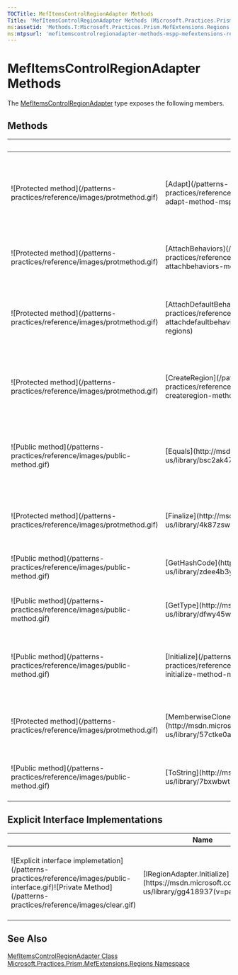 ```yaml
---
TOCTitle: MefItemsControlRegionAdapter Methods
Title: 'MefItemsControlRegionAdapter Methods (Microsoft.Practices.Prism.MefExtensions.Regions)'
ms:assetid: 'Methods.T:Microsoft.Practices.Prism.MefExtensions.Regions.MefItemsControlRegionAdapter'
ms:mtpsurl: 'mefitemscontrolregionadapter-methods-mspp-mefextensions-regions.md'
---
```


# MefItemsControlRegionAdapter Methods

The [MefItemsControlRegionAdapter](https://msdn.microsoft.com/library/microsoft.practices.prism.mefextensions.regions.mefitemscontrolregionadapter) type exposes the following members.

## Methods


<table>

<thead>
<tr class="header">
<th> </th>
<th>Name</th>
<th>Description</th>
</tr>
</thead>
<tbody>
<tr class="odd">
<td>![Protected method](/patterns-practices/reference/images/protmethod.gif)</td>
<td>[Adapt](/patterns-practices/reference/itemscontrolregionadapter-adapt-method-mspp-regions)</td>
<td><div class="summary">
Adapts an [ItemsControl](http://msdn.microsoft.com/en-us/library/ms611045) to an [IRegion](/patterns-practices/reference/iregion-interface-mspp-regions).
</div>
(Inherited from [ItemsControlRegionAdapter](/patterns-practices/reference/itemscontrolregionadapter-class-mspp-regions).)</td>
</tr>
<tr class="even">
<td>![Protected method](/patterns-practices/reference/images/protmethod.gif)</td>
<td>[AttachBehaviors](/patterns-practices/reference/regionadapterbase-t-attachbehaviors-method-mspp-regions)</td>
<td><div class="summary">
Template method to attach new behaviors.
</div>
(Inherited from [RegionAdapterBase&lt;T&gt;](/patterns-practices/reference/regionadapterbase-t-class-mspp-regions).)</td>
</tr>
<tr class="odd">
<td>![Protected method](/patterns-practices/reference/images/protmethod.gif)</td>
<td>[AttachDefaultBehaviors](/patterns-practices/reference/regionadapterbase-attachdefaultbehaviors-t-method-mspp-regions)</td>
<td><div class="summary">
This method adds the default behaviors by using the [IRegionBehaviorFactory](/patterns-practices/reference/iregionbehaviorfactory-interface-mspp-regions) object.
</div>
(Inherited from [RegionAdapterBase&lt;T&gt;](/patterns-practices/reference/regionadapterbase-t-class-mspp-regions).)</td>
</tr>
<tr class="even">
<td>![Protected method](/patterns-practices/reference/images/protmethod.gif)</td>
<td>[CreateRegion](/patterns-practices/reference/itemscontrolregionadapter-createregion-method-mspp-regions)</td>
<td><div class="summary">
Creates a new instance of [AllActiveRegion](/patterns-practices/reference/allactiveregion-class-mspp-regions).
</div>
(Inherited from [ItemsControlRegionAdapter](/patterns-practices/reference/itemscontrolregionadapter-class-mspp-regions).)</td>
</tr>
<tr class="odd">
<td>![Public method](/patterns-practices/reference/images/public-method.gif)</td>
<td>[Equals](http://msdn.microsoft.com/en-us/library/bsc2ak47)</td>
<td><div class="summary">
Determines whether the specified [Object](http://msdn.microsoft.com/en-us/library/e5kfa45b) is equal to the current [Object](http://msdn.microsoft.com/en-us/library/e5kfa45b).
</div>
(Inherited from [Object](http://msdn.microsoft.com/en-us/library/e5kfa45b).)</td>
</tr>
<tr class="even">
<td>![Protected method](/patterns-practices/reference/images/protmethod.gif)</td>
<td>[Finalize](http://msdn.microsoft.com/en-us/library/4k87zsw7)</td>
<td><div class="summary">
Allows an object to try to free resources and perform other cleanup operations before it is reclaimed by garbage collection.
</div>
(Inherited from [Object](http://msdn.microsoft.com/en-us/library/e5kfa45b).)</td>
</tr>
<tr class="odd">
<td>![Public method](/patterns-practices/reference/images/public-method.gif)</td>
<td>[GetHashCode](http://msdn.microsoft.com/en-us/library/zdee4b3y)</td>
<td><div class="summary">
Serves as a hash function for a particular type.
</div>
(Inherited from [Object](http://msdn.microsoft.com/en-us/library/e5kfa45b).)</td>
</tr>
<tr class="even">
<td>![Public method](/patterns-practices/reference/images/public-method.gif)</td>
<td>[GetType](http://msdn.microsoft.com/en-us/library/dfwy45w9)</td>
<td><div class="summary">
Gets the [Type](http://msdn.microsoft.com/en-us/library/42892f65) of the current instance.
</div>
(Inherited from [Object](http://msdn.microsoft.com/en-us/library/e5kfa45b).)</td>
</tr>
<tr class="odd">
<td>![Public method](/patterns-practices/reference/images/public-method.gif)</td>
<td>[Initialize](/patterns-practices/reference/regionadapterbase-t-initialize-method-mspp-regions)</td>
<td><div class="summary">
Adapts an object and binds it to a new [IRegion](/patterns-practices/reference/iregion-interface-mspp-regions).
</div>
(Inherited from [RegionAdapterBase&lt;T&gt;](/patterns-practices/reference/regionadapterbase-class-mspp-regions).)</td>
</tr>
<tr class="even">
<td>![Protected method](/patterns-practices/reference/images/protmethod.gif)</td>
<td>[MemberwiseClone](http://msdn.microsoft.com/en-us/library/57ctke0a)</td>
<td><div class="summary">
Creates a shallow copy of the current [Object](http://msdn.microsoft.com/en-us/library/e5kfa45b).
</div>
(Inherited from [Object](http://msdn.microsoft.com/en-us/library/e5kfa45b).)</td>
</tr>
<tr class="odd">
<td>![Public method](/patterns-practices/reference/images/public-method.gif)</td>
<td>[ToString](http://msdn.microsoft.com/en-us/library/7bxwbwt2)</td>
<td><div class="summary">
Returns a string that represents the current object.
</div>
(Inherited from [Object](http://msdn.microsoft.com/en-us/library/e5kfa45b).)</td>
</tr>
</tbody>
</table>

## Explicit Interface Implementations

<table>
<tr class="header">
<th> </th>
<th>Name</th>
<th>Description</th>
</tr>
</thead>
<tbody>
<tr class="even">
<td>![Explicit interface implemetation](/patterns-practices/reference/images/public-interface.gif)![Private Method](/patterns-practices/reference/images/clear.gif)</td>
<td>[IRegionAdapter.Initialize](https://msdn.microsoft.com/en-us/library/gg418937(v=pandp.38))</td>
<td><div class="summary">
Adapts an object and binds it to a new [IRegion](/patterns-practices/reference/iregion-interface-mspp-regions).
</div>
(Inherited from [RegionAdapterBase&lt;T&gt;](https://msdn.microsoft.com/en-us/library/gg431546(v=pandp.38)).)</td>
</tr>
</tbody>
</table>

## See Also

[MefItemsControlRegionAdapter Class](/patterns-practices/reference/mefitemscontrolregionadapter-class-mspp-mefextensions-regions)<br/>
[Microsoft.Practices.Prism.MefExtensions.Regions Namespace](/patterns-practices/reference/mspp-mefextensions-regions-namespace)<br/>
